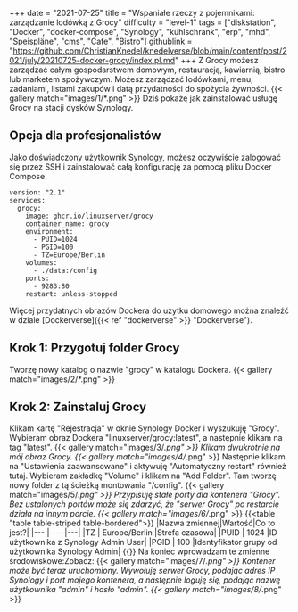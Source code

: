 +++
date = "2021-07-25"
title = "Wspaniałe rzeczy z pojemnikami: zarządzanie lodówką z Grocy"
difficulty = "level-1"
tags = ["diskstation", "Docker", "docker-compose", "Synology", "kühlschrank", "erp", "mhd", "Speispläne", "cms", "Cafe", "Bistro"]
githublink = "https://github.com/ChristianKnedel/knedelverse/blob/main/content/post/2021/july/20210725-docker-grocy/index.pl.md"
+++
Z Grocy możesz zarządzać całym gospodarstwem domowym, restauracją, kawiarnią, bistro lub marketem spożywczym. Możesz zarządzać lodówkami, menu, zadaniami, listami zakupów i datą przydatności do spożycia żywności.
{{< gallery match="images/1/*.png" >}}
Dziś pokażę jak zainstalować usługę Grocy na stacji dysków Synology.
## Opcja dla profesjonalistów
Jako doświadczony użytkownik Synology, możesz oczywiście zalogować się przez SSH i zainstalować całą konfigurację za pomocą pliku Docker Compose.
```
version: "2.1"
services:
  grocy:
    image: ghcr.io/linuxserver/grocy
    container_name: grocy
    environment:
      - PUID=1024
      - PGID=100
      - TZ=Europe/Berlin
    volumes:
      - ./data:/config
    ports:
      - 9283:80
    restart: unless-stopped

```
Więcej przydatnych obrazów Dockera do użytku domowego można znaleźć w dziale [Dockerverse]({{< ref "dockerverse" >}} "Dockerverse").
## Krok 1: Przygotuj folder Grocy
Tworzę nowy katalog o nazwie "grocy" w katalogu Dockera.
{{< gallery match="images/2/*.png" >}}

## Krok 2: Zainstaluj Grocy
Klikam kartę "Rejestracja" w oknie Synology Docker i wyszukuję "Grocy". Wybieram obraz Dockera "linuxserver/grocy:latest", a następnie klikam na tag "latest".
{{< gallery match="images/3/*.png" >}}
Klikam dwukrotnie na mój obraz Grocy.
{{< gallery match="images/4/*.png" >}}
Następnie klikam na "Ustawienia zaawansowane" i aktywuję "Automatyczny restart" również tutaj. Wybieram zakładkę "Volume" i klikam na "Add Folder". Tam tworzę nowy folder z tą ścieżką montowania "/config".
{{< gallery match="images/5/*.png" >}}
Przypisuję stałe porty dla kontenera "Grocy". Bez ustalonych portów może się zdarzyć, że "serwer Grocy" po restarcie działa na innym porcie.
{{< gallery match="images/6/*.png" >}}
{{<table "table table-striped table-bordered">}}
|Nazwa zmiennej|Wartość|Co to jest?|
|--- | --- |---|
|TZ | Europe/Berlin |Strefa czasowa|
|PUID | 1024 |ID użytkownika z Synology Admin User|
|PGID |	100 |Identyfikator grupy od użytkownika Synology Admin|
{{</table>}}
Na koniec wprowadzam te zmienne środowiskowe:Zobacz:
{{< gallery match="images/7/*.png" >}}
Kontener może być teraz uruchomiony. Wywołuję serwer Grocy, podając adres IP Synology i port mojego kontenera, a następnie loguję się, podając nazwę użytkownika "admin" i hasło "admin".
{{< gallery match="images/8/*.png" >}}
